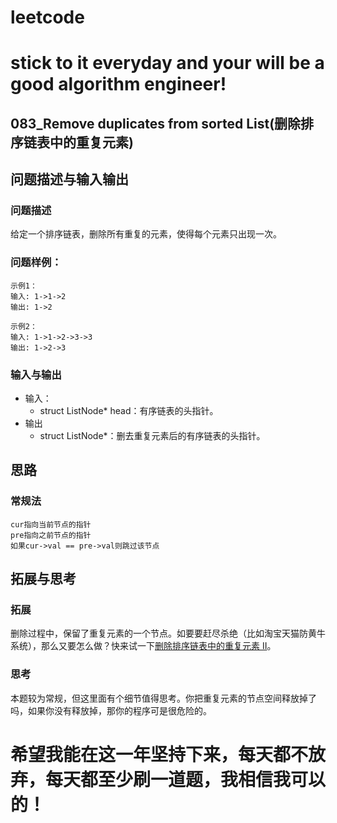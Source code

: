 # leetcode
# stick to it everyday and your will be a good algorithm engineer!
## 083_Remove duplicates from sorted List(删除排序链表中的重复元素)
## 问题描述与输入输出
### 问题描述
给定一个排序链表，删除所有重复的元素，使得每个元素只出现一次。

### 问题样例：

	示例1：
	输入: 1->1->2
	输出: 1->2
	
	示例2：
	输入: 1->1->2->3->3
	输出: 1->2->3

### 输入与输出
* 输入：
	* struct ListNode* head：有序链表的头指针。
* 输出
	* struct ListNode*：删去重复元素后的有序链表的头指针。


## 思路			
### 常规法

	cur指向当前节点的指针
	pre指向之前节点的指针
	如果cur->val == pre->val则跳过该节点
	
## 拓展与思考
### 拓展
删除过程中，保留了重复元素的一个节点。如要要赶尽杀绝（比如淘宝天猫防黄牛系统），那么又要怎么做？快来试一下[删除排序链表中的重复元素 II](https://leetcode-cn.com/problems/remove-duplicates-from-sorted-list-ii/description/)。
### 思考
本题较为常规，但这里面有个细节值得思考。你把重复元素的节点空间释放掉了吗，如果你没有释放掉，那你的程序可是很危险的。
# 希望我能在这一年坚持下来，每天都不放弃，每天都至少刷一道题，我相信我可以的！
